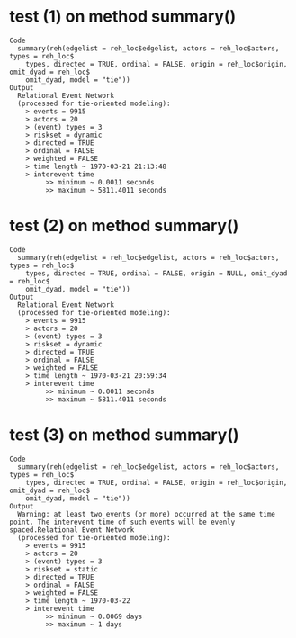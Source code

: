 # test (1) on method summary()

    Code
      summary(reh(edgelist = reh_loc$edgelist, actors = reh_loc$actors, types = reh_loc$
        types, directed = TRUE, ordinal = FALSE, origin = reh_loc$origin, omit_dyad = reh_loc$
        omit_dyad, model = "tie"))
    Output
      Relational Event Network
      (processed for tie-oriented modeling):
      	> events = 9915
      	> actors = 20
      	> (event) types = 3
      	> riskset = dynamic
      	> directed = TRUE
      	> ordinal = FALSE
      	> weighted = FALSE
      	> time length ~ 1970-03-21 21:13:48 
      	> interevent time 
      		 >> minimum ~ 0.0011 seconds
      		 >> maximum ~ 5811.4011 seconds

# test (2) on method summary()

    Code
      summary(reh(edgelist = reh_loc$edgelist, actors = reh_loc$actors, types = reh_loc$
        types, directed = TRUE, ordinal = FALSE, origin = NULL, omit_dyad = reh_loc$
        omit_dyad, model = "tie"))
    Output
      Relational Event Network
      (processed for tie-oriented modeling):
      	> events = 9915
      	> actors = 20
      	> (event) types = 3
      	> riskset = dynamic
      	> directed = TRUE
      	> ordinal = FALSE
      	> weighted = FALSE
      	> time length ~ 1970-03-21 20:59:34 
      	> interevent time 
      		 >> minimum ~ 0.0011 seconds
      		 >> maximum ~ 5811.4011 seconds

# test (3) on method summary()

    Code
      summary(reh(edgelist = reh_loc$edgelist, actors = reh_loc$actors, types = reh_loc$
        types, directed = TRUE, ordinal = FALSE, origin = reh_loc$origin, omit_dyad = reh_loc$
        omit_dyad, model = "tie"))
    Output
      Warning: at least two events (or more) occurred at the same time point. The interevent time of such events will be evenly spaced.Relational Event Network
      (processed for tie-oriented modeling):
      	> events = 9915
      	> actors = 20
      	> (event) types = 3
      	> riskset = static
      	> directed = TRUE
      	> ordinal = FALSE
      	> weighted = FALSE
      	> time length ~ 1970-03-22 
      	> interevent time 
      		 >> minimum ~ 0.0069 days
      		 >> maximum ~ 1 days

